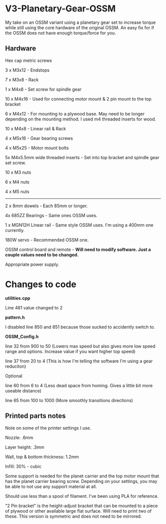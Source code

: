 # V3-Planetary-Gear-OSSM
My take on an OSSM variant using a planetary gear set to increase torque while still using the core hardware of the original OSSM. An easy fix for if the OSSM does not have enough torque/force for you. 

## Hardware

Hex cap metric screws

3 x M3x12 - Endstops

7 x M3x8 - Rack

1 x M4x8 - Set screw for spindle gear 

10 x M4x16 - Used for connecting motor mount & 2 pin mount to the top bracket

6 x M4x12 - For mounting to a plywood base. May need to be longer depending on the mounting method. I used m4 threaded inserts for wood. 

10 x M4x8 - Linear rail & Rack

4 x M5x16 - Gear bearing screws

4 x M5x25 - Motor mount bolts

5x M4x5.5mm wide threaded inserts - Set into top bracket and spindle gear set screw. 

10 x M3 nuts

6 x M4 nuts

4 x M5 nuts

------

2 x 8mm dowels - Each 85mm or longer.

4x 685ZZ Bearings - Same ones OSSM uses.

1 x MGN12H Linear rail - Same style OSSM uses. I'm using a 400mm one currently.

180W servo - Recommended OSSM one.

OSSM control board and remote - **Will need to modify software. Just a couple values need to be changed.**

Appropriate power supply.

# Changes to code

**utilities.cpp**

Line 481 value changed to 2

**pattern.h**

I disabled line 850 and 851 because those sucked to accidently switch to.

**OSSM_Config.h**

line 32 from 900 to 50 (Lowers max speed but also gives more low speed range and options. Increase value if you want higher top speed)

line 37 from 20 to 4 (This is how I'm telling the software I'm using a gear reduciton)


Optional

line 60 from 6 to 4 (Less dead space from homing. Gives a little bit more useable distance)

line 65 from 100 to 1000 (More smoothly transitions directions)


## Printed parts notes

Note on some of the printer settings I use.

Nozzle: .6mm

Layer height: .3mm

Wall, top & bottom thickness: 1.2mm

Infill: 30% - cubic

Some support is needed for the planet carrier and the top motor mount that has the planet carrier bearing screw. Depending on your settings, you may be able to not use any support material at all. 

Should use less than a spool of filament. I've been using PLA for reference. 

"2 Pin bracket" is the height-adjust bracket that can be mounted to a piece of plywood or other available large flat surface. Will need to print two of these. This version is symmetric and does not need to be mirrored. 




